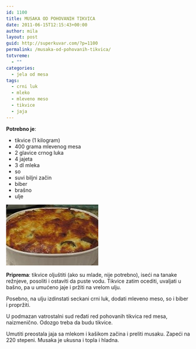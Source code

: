 ```yaml
---
id: 1100
title: MUSAKA OD POHOVANIH TIKVICA
date: 2011-06-15T12:15:43+00:00
author: mila
layout: post
guid: http://superkuvar.com/?p=1100
permalink: /musaka-od-pohovanih-tikvica/
totvreme:
  - ""
categories:
  - jela od mesa
tags:
  - crni luk
  - mleko
  - mleveno meso
  - tikvice
  - jaja
---
```

**Potrebno je**:

  * tikvice (1 kilogram)
  * 400 grama mlevenog mesa
  * 2 glavice crnog luka
  * 4 jajeta
  * 3 dl mleka
  * so
  * suvi biljni začin
  * biber
  * brašno
  * ulje

<img class="alignnone size-full wp-image-1101" title="musakaatikvice" src="/wp-content/uploads/2011/06/musakaatikvice-e1308140056453.jpg" alt="" width="252" height="166" /> 

**Priprema**: tikvice oljuštiti (ako su mlade, nije potrebno), iseći na tanake režnjeve, posoliti i ostaviti da puste vodu. Tikvice zatim ocediti, uvaljati u bašno, pa u umućeno jaje i pržiti na vrelom ulju.

Posebno, na ulju izdinstati seckani crni luk, dodati mleveno meso, so i biber i propržiti.

U podmazan vatrostalni sud ređati red pohovanih tikvica red mesa, naizmenično. Odozgo treba da budu tikvice.

Umutiti preostala jaja sa mlekom i kašikom začina i preliti musaku. Zapeći na 220 stepeni. Musaka je ukusna i topla i hladna.